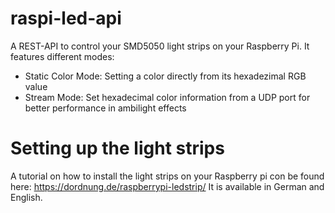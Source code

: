 # raspi-led-api

A REST-API to control your SMD5050 light strips on your Raspberry Pi.
It features different modes:
* Static Color Mode: Setting a color directly from its hexadezimal RGB value
* Stream Mode: Set hexadecimal color information from a UDP port for better performance in ambilight effects

# Setting up the light strips
A tutorial on how to install the light strips on your Raspberry pi con be found here:
https://dordnung.de/raspberrypi-ledstrip/
It is available in German and English.